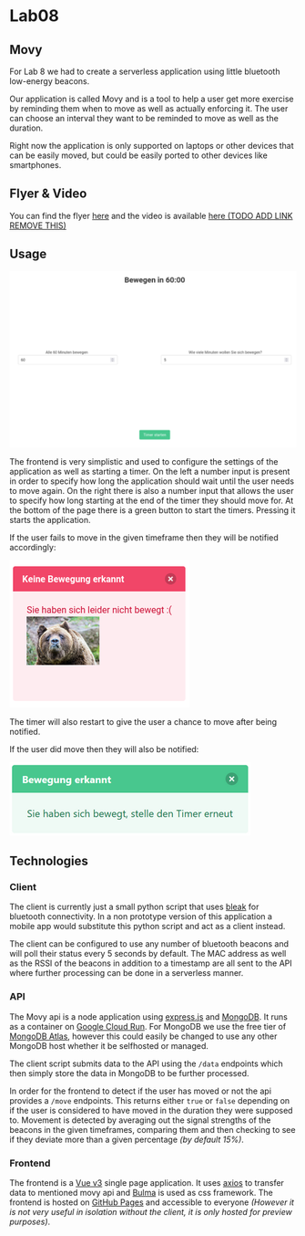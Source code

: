 # Lab08

## Movy

For Lab 8 we had to create a serverless application using little bluetooth low-energy beacons.

Our application is called Movy and is a tool to help a user get more exercise by reminding them when to move as well as actually enforcing it. The user can choose an interval they want to be reminded to move as well as the duration. 

Right now the application is only supported on laptops or other devices that can be easily moved, but could be easily ported to other devices like smartphones.

## Flyer & Video

You can find the flyer [here](./flyer.pdf) and the video is available [here (TODO ADD LINK REMOVE THIS)](https://www.youtube.com/watch?v=dQw4w9WgXcQ)

## Usage

![Frontend website](./img/movy.png)

The frontend is very simplistic and used to configure the settings of the application as well as starting a timer.
On the left a number input is present in order to specify how long the application should wait until the user needs to move again.
On the right there is also a number input that allows the user to specify how long starting at the end of the timer they should move for.
At the bottom of the page there is a green button to start the timers. Pressing it starts the application.

If the user fails to move in the given timeframe then they will be notified accordingly:

![User failed to move notification](./img/failure.png)

The timer will also restart to give the user a chance to move after being notified.


If the user did move then they will also be notified:

![User moved notification](./img/success.png)


## Technologies

### Client

The client is currently just a small python script that uses [bleak](https://pypi.org/project/bleak/) for bluetooth connectivity. In a non prototype version of this application a mobile app would substitute this python script and act as a client instead.

The client can be configured to use any number of bluetooth beacons and will poll their status every 5 seconds by default. The MAC address as well as the RSSI of the beacons in addition to a timestamp are all sent to the API where further processing can be done in a serverless manner.


### API

The Movy api is a node application using [express.js](https://expressjs.com/) and [MongoDB](https://www.mongodb.com/). It runs as a container on [Google Cloud Run](https://cloud.google.com/run/). For MongoDB we use the free tier of [MongoDB Atlas](https://www.mongodb.com/atlas), however this could easily be changed to use any other MongoDB host whether it be selfhosted or managed.

The client script submits data to the API using the `/data` endpoints which then simply store the data in MongoDB to be further processed.

In order for the frontend to detect if the user has moved or not the api provides a `/move` endpoints. This returns either `true` or `false` depending on if the user is considered to have moved in the duration they were supposed to. Movement is detected by averaging out the signal strengths of the beacons in the given timeframes, comparing them and then checking to see if they deviate more than a given percentage *(by default 15%)*.

### Frontend

The frontend is a [Vue v3](https://v3.vuejs.org/) single page application. It uses [axios](https://axios-http.com/) to transfer data to mentioned movy api and [Bulma](https://bulma.io/) is used as css framework. The frontend is hosted on [GitHub Pages](https://github.zhaw.ch/pages/SCAD-lumeal/movy-frontend/dist/) and accessible to everyone *(However it is not very useful in isolation without the client, it is only hosted for preview purposes)*.

